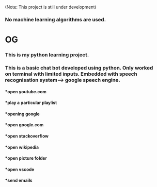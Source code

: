 (Note: This project is still under development)
### No machine learning algorithms are used. 





# OG
### This is my python learning project.

### This is a basic chat bot developed using python. Only worked on terminal with limited inputs. Embedded with speech recognisation system--> google speech engine.

#### *open youtube.com
#### *play a particular playlist
#### *opening google
#### *open google.com
#### *open stackoverflow
#### *open wikipedia
#### *open picture folder
#### *open vscode
#### *send emails



